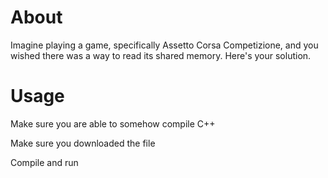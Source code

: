 # About

Imagine playing a game, specifically Assetto Corsa Competizione, and you wished there was a way to read its shared memory. Here's your solution.

# Usage

Make sure you are able to somehow compile C++

Make sure you downloaded the file

Compile and run
